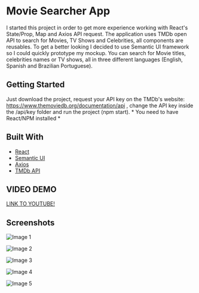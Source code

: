 # Movie Searcher App

I started this project in order to get more experience working with React's State/Prop, Map and Axios API request. The application uses TMDb open API to search for Movies, TV Shows and Celebrities, all components are reusables. To get a better looking I decided to use Semantic UI framework so I could quickly prototype my mockup. You can search for Movie titles, celebrities names or TV shows, all in three different languages (English, Spanish and Brazilian Portuguese). 

## Getting Started

Just download the project, request your API key on the TMDb's website: https://www.themoviedb.org/documentation/api , change the API key inside the /api/key folder and run the project (npm start). * You need to have React/NPM installed * 

## Built With

* [React](https://reactjs.org/)
* [Semantic UI](https://semantic-ui.com/)
* [Axios](http://axios-js.com/)
* [TMDb API](https://www.themoviedb.org/documentation/api)

## VIDEO DEMO

[LINK TO YOUTUBE!](https://www.youtube.com/watch?v=hbkrLfRHlRg&feature=youtu.be)

## Screenshots

![Image 1](https://i.ibb.co/cCwbpHN/image1.png)

![Image 2](https://i.ibb.co/gwGLg5v/image2.png)

![Image 3](https://i.ibb.co/TmD3FBM/image3.png)

![Image 4](https://i.ibb.co/9wqNGhh/image5.png)

![Image 5](https://i.ibb.co/Ms0w70P/image4.png)




